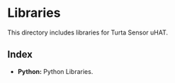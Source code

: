 # Libraries
This directory includes libraries for Turta Sensor uHAT.

## Index
* __Python:__ Python Libraries.
